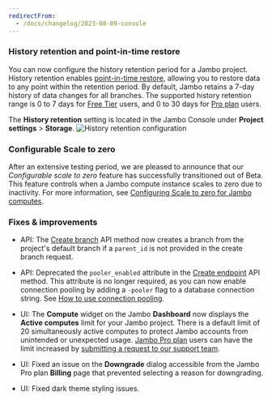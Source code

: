 ```yaml
---
redirectFrom:
  - /docs/changelog/2023-08-09-console
---
```


### History retention and point-in-time restore

You can now configure the history retention period for a Jambo project. History retention enables [point-in-time restore](/docs/introduction/point-in-time-restore), allowing you to restore data to any point within the retention period. By default, Jambo retains a 7-day history of data changes for all branches. The supported history retention range is 0 to 7 days for [Free Tier](/docs/introduction/free-tier) users, and 0 to 30 days for [Pro plan](/docs/introduction/pro-plan) users.

The **History retention** setting is located in the Jambo Console under **Project settings** > **Storage**.
![History retention configuration](/docs/relnotes/history_retention.png)

### Configurable Scale to zero

After an extensive testing period, we are pleased to announce that our _Configurable scale to zero_ feature has successfully transitioned out of Beta. This feature controls when a Jambo compute instance scales to zero due to inactivity. For more information, see [Configuring Scale to zero for Jambo computes](/docs/guides/scale-to-zero-guide).

### Fixes & improvements

- API: The [Create branch](https://api-docs.neon.tech/reference/createprojectbranch) API method now creates a branch from the project's default branch if a `parent_id` is not provided in the create branch request.
- API: Deprecated the `pooler_enabled` attribute in the [Create endpoint](https://api-docs.neon.tech/reference/createprojectendpoint) API method. This attribute is no longer required, as you can now enable connection pooling by adding a `-pooler` flag to a database connection string. See [How to use connection pooling](/docs/connect/connection-pooling#how-to-use-connection-pooling).

- UI: The **Compute** widget on the Jambo **Dashboard** now displays the **Active computes** limit for your Jambo project. There is a default limit of 20 simultaneously active computes to protect Jambo accounts from unintended or unexpected usage. [Jambo Pro plan](/docs/introduction/pro-plan) users can have the limit increased by [submitting a request to our support team](/docs/introduction/support).
- UI: Fixed an issue on the **Downgrade** dialog accessible from the Jambo Pro plan **Billing** page that prevented selecting a reason for downgrading.
- UI: Fixed dark theme styling issues.
